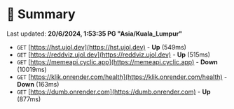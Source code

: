 # 📖 Summary
Last updated: **20/6/2024, 1:53:35 PG "Asia/Kuala_Lumpur"**

- `GET` [https://hst.ujol.dev](https://hst.ujol.dev) - **Up** (549ms)
- `GET` [https://reddviz.ujol.dev](https://reddviz.ujol.dev) - **Up** (515ms)
- `GET` [https://memeapi.cyclic.app](https://memeapi.cyclic.app) - **Down** (10019ms)
- `GET` [https://klik.onrender.com/health](https://klik.onrender.com/health) - **Down** (163ms)
- `GET` [https://dumb.onrender.com](https://dumb.onrender.com) - **Up** (877ms)
